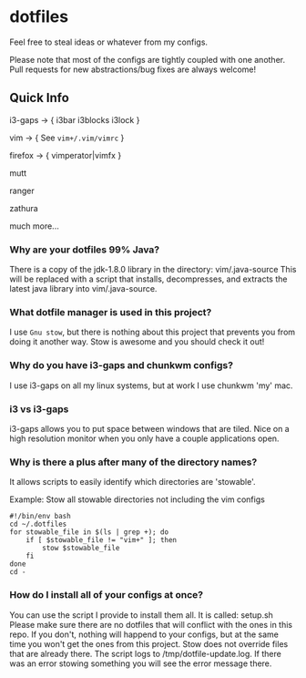 # dotfiles
Feel free to steal ideas or whatever from my configs. 

Please note that most of the configs are tightly coupled with one another. Pull requests for new abstractions/bug fixes are always welcome!

## Quick Info
i3-gaps -> { i3bar i3blocks i3lock }

vim -> { See `vim+/.vim/vimrc` }

firefox -> { vimperator|vimfx }

mutt

ranger

zathura

much more...

### Why are your dotfiles 99% Java?
There is a copy of the jdk-1.8.0 library in the directory: vim/.java-source
This will be replaced with a script that installs, decompresses, and extracts the latest java library into vim/.java-source.

### What dotfile manager is used in this project?
I use `Gnu stow`, but there is nothing about this project that prevents you from doing it another way.
Stow is awesome and you should check it out!

### Why do you have i3-gaps and chunkwm configs?
I use i3-gaps on all my linux systems, but at work I use chunkwm 'my' mac.

### i3 vs i3-gaps
i3-gaps allows you to put space between windows that are tiled.
Nice on a high resolution monitor when you only have a couple applications open.

### Why is there a plus after many of the directory names?
It allows scripts to easily identify which directories are 'stowable'.

Example: Stow all stowable directories not including the vim configs
```
#!/bin/env bash
cd ~/.dotfiles
for stowable_file in $(ls | grep +); do
    if [ $stowable_file != "vim+" ]; then
        stow $stowable_file
    fi
done
cd -
```

### How do I install all of your configs at once?
You can use the script I provide to install them all. It is called: setup.sh
Please make sure there are no dotfiles that will conflict with the ones in this repo. 
If you don't, nothing will happend to your configs, but at the same time you won't get the ones from this project.
Stow does not override files that are already there.
The script logs to /tmp/dotfile-update.log. If there was an error stowing something you will see the error message there.
